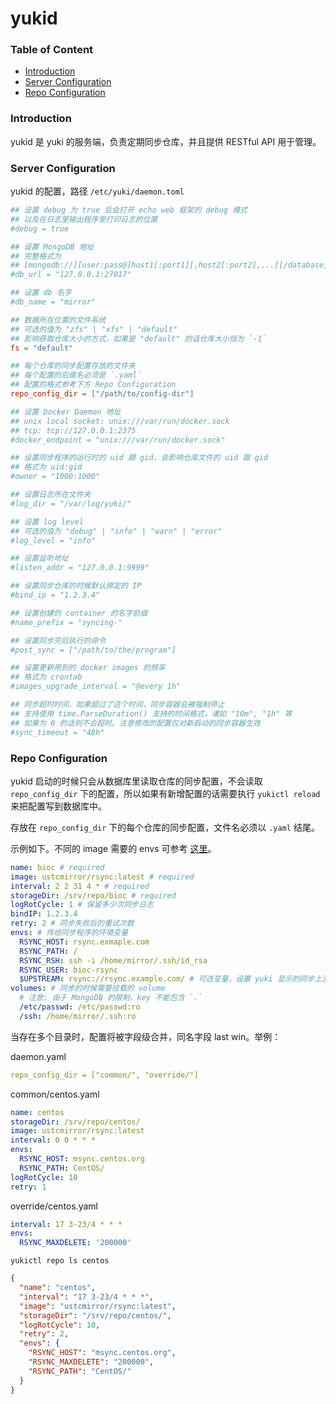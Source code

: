 # yukid

### Table of Content
* [Introduction](#introduction)
* [Server Configuration](#server-configuration)
* [Repo Configuration](#repo-configuration)

### Introduction

yukid 是 yuki 的服务端，负责定期同步仓库，并且提供 RESTful API 用于管理。

### Server Configuration

yukid 的配置，路径 `/etc/yuki/daemon.toml` 

```toml
## 设置 debug 为 true 后会打开 echo web 框架的 debug 模式
## 以及在日志里输出程序里打印日志的位置
#debug = true

## 设置 MongoDB 地址
## 完整格式为
## [mongodb://][user:pass@]host1[:port1][,host2[:port2],...][/database][?options]
#db_url = "127.0.0.1:27017"

## 设置 db 名字
#db_name = "mirror"

## 数据所在位置的文件系统
## 可选的值为 "zfs" | "xfs" | "default"
## 影响获取仓库大小的方式，如果是 "default" 的话仓库大小恒为 `-1`
fs = "default"

## 每个仓库的同步配置存放的文件夹
## 每个配置的后缀名必须是 `.yaml`
## 配置的格式参考下方 Repo Configuration
repo_config_dir = ["/path/to/config-dir"]

## 设置 Docker Daemon 地址
## unix local socket: unix:///var/run/docker.sock
## tcp: tcp://127.0.0.1:2375
#docker_endpoint = "unix:///var/run/docker.sock"

## 设置同步程序的运行时的 uid 跟 gid，会影响仓库文件的 uid 跟 gid
## 格式为 uid:gid
#owner = "1000:1000"

## 设置日志所在文件夹
#log_dir = "/var/log/yuki/"

## 设置 log level
## 可选的值为 "debug" | "info" | "warn" | "error"
#log_level = "info"

## 设置监听地址
#listen_addr = "127.0.0.1:9999"

## 设置同步仓库的时候默认绑定的 IP
#bind_ip = "1.2.3.4"

## 设置创建的 container 的名字前缀
#name_prefix = "syncing-"

## 设置同步完后执行的命令
#post_sync = ["/path/to/the/program"]

## 设置更新用到的 docker images 的频率
## 格式为 crontab
#images_upgrade_interval = "@every 1h"

## 同步超时时间，如果超过了这个时间，同步容器会被强制停止
## 支持使用 time.ParseDuration() 支持的时间格式，诸如 "10m", "1h" 等
## 如果为 0 的话则不会超时。注意修改的配置仅对新启动的同步容器生效
#sync_timeout = "48h"
```

### Repo Configuration

yukid 启动的时候只会从数据库里读取仓库的同步配置，不会读取 `repo_config_dir` 下的配置，所以如果有新增配置的话需要执行 `yukictl reload` 来把配置写到数据库中。

存放在 `repo_config_dir` 下的每个仓库的同步配置，文件名必须以 `.yaml` 结尾。

示例如下。不同的 image 需要的 envs 可参考 [这里](https://github.com/ustclug/ustcmirror-images#table-of-content)。
```yaml
name: bioc # required
image: ustcmirror/rsync:latest # required
interval: 2 2 31 4 * # required
storageDir: /srv/repo/bioc # required
logRotCycle: 1 # 保留多少次同步日志
bindIP: 1.2.3.4
retry: 2 # 同步失败后的重试次数
envs: # 传给同步程序的环境变量
  RSYNC_HOST: rsync.exmaple.com
  RSYNC_PATH: /
  RSYNC_RSH: ssh -i /home/mirror/.ssh/id_rsa
  RSYNC_USER: bioc-rsync
  $UPSTREAM: rsync://rsync.example.com/ # 可选变量，设置 yuki 显示的同步上游
volumes: # 同步的时候需要挂载的 volume
  # 注意: 由于 MongoDB 的限制，key 不能包含 `.`
  /etc/passwd: /etc/passwd:ro
  /ssh: /home/mirror/.ssh:ro
```

当存在多个目录时，配置将被字段级合并，同名字段 last win。举例：

daemon.yaml
```yaml
repo_config_dir = ["common/", "override/"]
```

common/centos.yaml
```yaml
name: centos
storageDir: /srv/repo/centos/
image: ustcmirror/rsync:latest
interval: 0 0 * * *
envs:
  RSYNC_HOST: msync.centos.org
  RSYNC_PATH: CentOS/
logRotCycle: 10
retry: 1
```

override/centos.yaml
```yaml
interval: 17 3-23/4 * * *
envs:
  RSYNC_MAXDELETE: '200000'
```

`yukictl repo ls centos`

```json
{
  "name": "centos",
  "interval": "17 3-23/4 * * *",
  "image": "ustcmirror/rsync:latest",
  "storageDir": "/srv/repo/centos/",
  "logRotCycle": 10,
  "retry": 2,
  "envs": {
    "RSYNC_HOST": "msync.centos.org",
    "RSYNC_MAXDELETE": "200000",
    "RSYNC_PATH": "CentOS/"
  }
}
```
